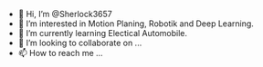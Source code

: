 - 👋 Hi, I’m @Sherlock3657
- 👀 I’m interested in Motion Planing, Robotik and Deep Learning.
- 🌱 I’m currently learning Electical Automobile.
- 💞️ I’m looking to collaborate on ...
- 📫 How to reach me ...

<!---
Sherlock3657/Sherlock3657 is a ✨ special ✨ repository because its `README.md` (this file) appears on your GitHub profile.
You can click the Preview link to take a look at your changes.
--->
